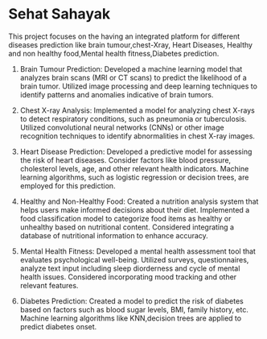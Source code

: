 # Sehat Sahayak
This project focuses on the having an integrated platform for different diseases prediction like brain tumour,chest-Xray, Heart Diseases, Healthy and non healthy food,Mental health fitness,Diabetes prediction.



1. Brain Tumour Prediction:
Developed a machine learning model that analyzes brain scans (MRI or CT scans) to predict the likelihood of a brain tumor.
Utilized image processing and deep learning techniques to identify patterns and anomalies indicative of brain tumors.

2. Chest X-ray Analysis:
Implemented a model for analyzing chest X-rays to detect respiratory conditions, such as pneumonia or tuberculosis.
Utilized convolutional neural networks (CNNs) or other image recognition techniques to identify abnormalities in chest X-ray images.

3. Heart Disease Prediction:
Developed a predictive model for assessing the risk of heart diseases.
Consider factors like blood pressure, cholesterol levels, age, and other relevant health indicators.
Machine learning algorithms, such as logistic regression or decision trees, are employed for this prediction.

4. Healthy and Non-Healthy Food:
Created a nutrition analysis system that helps users make informed decisions about their diet.
Implemented a food classification model to categorize food items as healthy or unhealthy based on nutritional content.
Considered integrating a database of nutritional information to enhance accuracy.

5. Mental Health Fitness:
Developed a mental health assessment tool that evaluates psychological well-being.
Utilized surveys, questionnaires,  analyze text input including sleep diorderness and cycle of mental health issues.
Considered incorporating mood tracking and other relevant features.

6. Diabetes Prediction:
Created a model to predict the risk of diabetes based on factors such as blood sugar levels, BMI, family history, etc.
Machine learning algorithms like KNN,decision trees are applied to predict diabetes onset.

